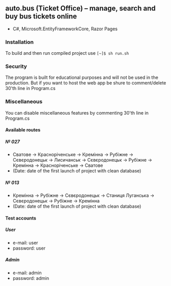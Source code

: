 ## auto.bus (Ticket Office) – manage, search and buy bus tickets online

- C#, Microsoft.EntityFrameworkCore, Razor Pages

### Installation

To build and then run compiled project use `[~]$ sh run.sh`

### Security

The program is built for educational purposes and will not be used in the production.
But if you want to host the web app be shure to comment/delete 30'th line in Program.cs

### Miscellaneous

You can disable miscellaneous features by commenting 30'th line in Program.cs

#### Available routes

##### № 027

- Сватове -> Красноріченське -> Кремінна -> Рубіжне -> Сєвєродонецьк -> Лисичанськ -> Сєвєродонецьк -> Рубіжне -> Кремінна -> Красноріченське -> Сватове 
- (Date: date of the first launch of project with clean database)

##### № 013

- Кремінна -> Рубіжне -> Сєвєродонецьк -> Станиця Луганська -> Сєвєродонецьк -> Рубіжне -> Кремінна 
- (Date: date of the first launch of project with clean database)

#### Test accounts

##### User

- e-mail: user
- password: user

##### Admin

- e-mail: admin
- password: admin
